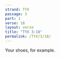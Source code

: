 ```yaml
---
strand: TYX
passage: 3
part: 1
verse: 18
layout: verse
title: "TYX 3:18"
permalink: /TYX/3/18/
---
```

Your shoes, for example.
